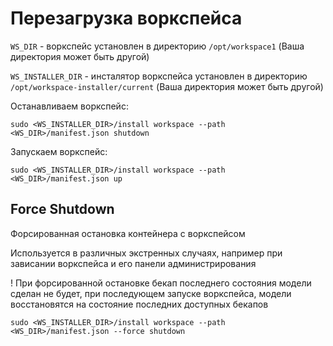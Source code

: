 # Перезагрузка воркспейса

`WS_DIR` - воркспейс установлен в директорию `/opt/workspace1` (Ваша директория может быть другой)

`WS_INSTALLER_DIR` - инсталятор воркспейса установлен в директорию `/opt/workspace-installer/current` (Ваша директория может быть другой)

Останавливаем воркспейс:

```
sudo <WS_INSTALLER_DIR>/install workspace --path <WS_DIR>/manifest.json shutdown
```

Запускаем воркспейс:

```
sudo <WS_INSTALLER_DIR>/install workspace --path <WS_DIR>/manifest.json up
```

## Force Shutdown

Форсированная остановка контейнера с воркспейсом

Используется в различных экстренных случаях, например при зависании воркспейса и его панели администрирования

! При форсированной остановке бекап последнего состояния модели сделан не будет, при последующем запуске воркспейса, модели восстановятся на состояние последних доступных бекапов

```
sudo <WS_INSTALLER_DIR>/install workspace --path <WS_DIR>/manifest.json --force shutdown
```
